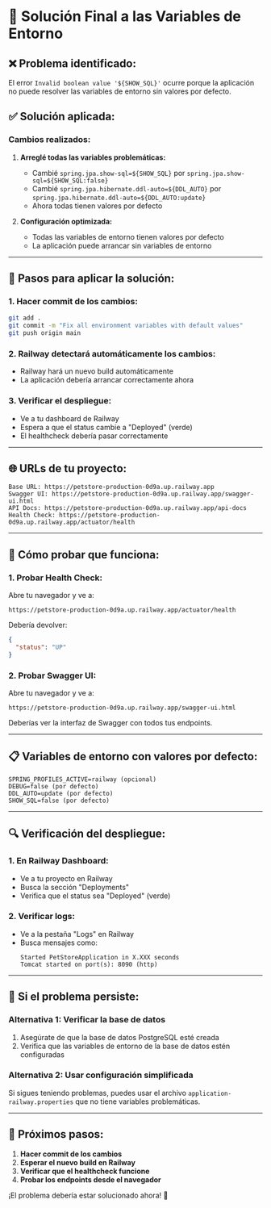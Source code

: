 # 🔧 Solución Final a las Variables de Entorno

## ❌ **Problema identificado:**
El error `Invalid boolean value '${SHOW_SQL}'` ocurre porque la aplicación no puede resolver las variables de entorno sin valores por defecto.

## ✅ **Solución aplicada:**

### **Cambios realizados:**

1. **Arreglé todas las variables problemáticas:**
   - Cambié `spring.jpa.show-sql=${SHOW_SQL}` por `spring.jpa.show-sql=${SHOW_SQL:false}`
   - Cambié `spring.jpa.hibernate.ddl-auto=${DDL_AUTO}` por `spring.jpa.hibernate.ddl-auto=${DDL_AUTO:update}`
   - Ahora todas tienen valores por defecto

2. **Configuración optimizada:**
   - Todas las variables de entorno tienen valores por defecto
   - La aplicación puede arrancar sin variables de entorno

---

## 🚀 **Pasos para aplicar la solución:**

### **1. Hacer commit de los cambios:**
```bash
git add .
git commit -m "Fix all environment variables with default values"
git push origin main
```

### **2. Railway detectará automáticamente los cambios:**
- Railway hará un nuevo build automáticamente
- La aplicación debería arrancar correctamente ahora

### **3. Verificar el despliegue:**
- Ve a tu dashboard de Railway
- Espera a que el status cambie a "Deployed" (verde)
- El healthcheck debería pasar correctamente

---

## 🌐 **URLs de tu proyecto:**

```
Base URL: https://petstore-production-0d9a.up.railway.app
Swagger UI: https://petstore-production-0d9a.up.railway.app/swagger-ui.html
API Docs: https://petstore-production-0d9a.up.railway.app/api-docs
Health Check: https://petstore-production-0d9a.up.railway.app/actuator/health
```

---

## 🧪 **Cómo probar que funciona:**

### **1. Probar Health Check:**
Abre tu navegador y ve a:
```
https://petstore-production-0d9a.up.railway.app/actuator/health
```

Debería devolver:
```json
{
  "status": "UP"
}
```

### **2. Probar Swagger UI:**
Abre tu navegador y ve a:
```
https://petstore-production-0d9a.up.railway.app/swagger-ui.html
```

Deberías ver la interfaz de Swagger con todos tus endpoints.

---

## 📋 **Variables de entorno con valores por defecto:**

```
SPRING_PROFILES_ACTIVE=railway (opcional)
DEBUG=false (por defecto)
DDL_AUTO=update (por defecto)
SHOW_SQL=false (por defecto)
```

---

## 🔍 **Verificación del despliegue:**

### **1. En Railway Dashboard:**
- Ve a tu proyecto en Railway
- Busca la sección "Deployments"
- Verifica que el status sea "Deployed" (verde)

### **2. Verificar logs:**
- Ve a la pestaña "Logs" en Railway
- Busca mensajes como:
  ```
  Started PetStoreApplication in X.XXX seconds
  Tomcat started on port(s): 8090 (http)
  ```

---

## 🚨 **Si el problema persiste:**

### **Alternativa 1: Verificar la base de datos**
1. Asegúrate de que la base de datos PostgreSQL esté creada
2. Verifica que las variables de entorno de la base de datos estén configuradas

### **Alternativa 2: Usar configuración simplificada**
Si sigues teniendo problemas, puedes usar el archivo `application-railway.properties` que no tiene variables problemáticas.

---

## 🎯 **Próximos pasos:**

1. **Hacer commit de los cambios**
2. **Esperar el nuevo build en Railway**
3. **Verificar que el healthcheck funcione**
4. **Probar los endpoints desde el navegador**

¡El problema debería estar solucionado ahora! 🚀
